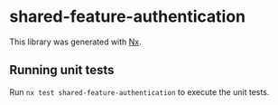 # shared-feature-authentication

This library was generated with [Nx](https://nx.dev).

## Running unit tests

Run `nx test shared-feature-authentication` to execute the unit tests.
